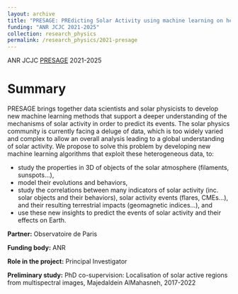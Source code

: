 ```yaml
---
layout: archive
title: "PRESAGE: PREdicting Solar Activity using machine learning on heteroGEneous data"
funding: "ANR JCJC 2021-2025"
collection: research_physics
permalink: /research_physics/2021-presage
---
```


ANR JCJC [PRESAGE](https://presage.lis-lab.fr/) 2021-2025

Summary 
======

PRESAGE brings together data scientists and solar physicists to develop new machine learning methods that support a deeper understanding of the mechanisms of solar activity in order to predict its events. The solar physics community is currently facing a deluge of data, which is too widely varied and complex to allow an overall analysis leading to a global understanding of solar activity. We propose to solve this problem by developing new machine learning algorithms that exploit these heterogeneous data, to:
* study the properties in 3D of objects of the solar atmosphere (filaments, sunspots…),
* model their evolutions and behaviors,
* study the correlations between many indicators of solar activity (inc. solar objects and their behaviors), solar activity events (flares, CMEs…), and their resulting terrestrial impacts (geomagnetic indices…), and
* use these new insights to predict the events of solar activity and their effects on Earth.

**Partner:**  Observatoire de Paris

**Funding body:**  ANR

**Role in the project:**  Principal Investigator

**Preliminary study:** PhD co-supervision: Localisation of solar active regions from multispectral images, Majedaldein AlMahasneh, 2017-2022
